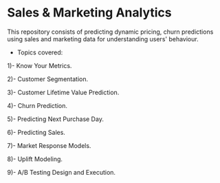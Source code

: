 # Sales & Marketing Analytics
This repository consists of predicting dynamic pricing, churn predictions using sales and marketing data for understanding users' behaviour. 
* Topics covered:

1)- Know Your Metrics.

2)- Customer Segmentation.

3)- Customer Lifetime Value Prediction.

4)- Churn Prediction.

5)- Predicting Next Purchase Day.

6)- Predicting Sales.

7)- Market Response Models.

8)- Uplift Modeling.

9)- A/B Testing Design and Execution.


